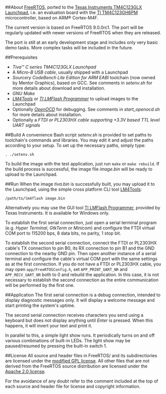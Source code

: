 ##About
[FreeRTOS](http://www.freertos.org/), ported to the
[Texas Instruments TM4C123GLX Launchpad](http://www.ti.com/tool/ek-tm4c123gxl), 
i.e. an evaluation board with the 
[TI TM4C123GH6PM](http://www.ti.com/lit/ds/symlink/tm4c123gh6pm.pdf)
microcontroller, based on ARM&#xae; Cortex-M4F.

The current version is based on FreeRTOS 9.0.0rc1. The port will be regularly
updated with newer versions of FreeRTOS when they are released.

The port is still at an early development stage and includes only very basic
demo tasks. More complex tasks will be included in the future.


##Prerequisites
* _Tiva&#x2122; C series TM4C123GLX Launchpad_
* A _Micro-B USB cable_, usually shipped with a Launchpad
* _Sourcery CodeBench Lite Edition for ARM EABI_ toolchain (now owned by Mentor Graphics),
based on GCC. See comments in _setenv.sh_ for more details about download and installation.
* _GNU Make_
* _[LM4Tools](https://github.com/utzig/lm4tools)_ or 
_[TI LMFlash Programmer](http://www.ti.com/tool/lmflashprogrammer)_ 
to upload images to the Launchpad
* Optionally _[OpenOCD](http://openocd.sourceforge.net/)_ for debugging.
See comments in _start\_openocd.sh_ for more details about installation.
* Optionally a _FTDI or PL2303HX cable supporting +3.3V based TTL level UART signals_

##Build
A convenience Bash script _setenv.sh_ is provided to set paths to toolchain's commands
and libraries. You may edit it and adjust the paths according to your setup. To set up
the necessary paths, simply type:

`. ./setenv.sh`

To build the image with the test application, just run `make` or `make rebuild`.
If the build process is successful, the image file _image.bin_ will be ready to
upload to the Launchpad.

##Run
When the image _tiva.bin_ is successfully built, you may upload it to
the Launchpad, using the simple cross platform CLI tool 
[LM4Tools](https://github.com/utzig/lm4tools):

`/path/to/lm4flash image.bin`

Alternatively you may use the GUI tool 
[TI LMFlash Programmer](http://www.ti.com/tool/lmflashprogrammer), provided
by Texas Instruments. It is available for Windows only.

To establish the first serial connection, just open a serial terminal program 
(e.g. _Hyper Terminal_, _GtkTerm_ or _Minicom_)
and configure the FTDI virtual COM port to 115200 bps, 8 data bits, no parity,
1 stop bit. 

To establish the second serial connection, connect the FTDI or PL2303HX cable's
TX connection to pin B0, its RX connection to pin B1 and the GND connection to
the nearby GND pin. Then open another instance of a serial terminal and configure
the cable's virtual COM port with the same settings as at the first connection. 
If you do not have a FTDI or PL2303HX cable, you may open `app/FreeRTOSConfig.h`,
set `APP_PRINT_UART_NR` and `APP_RECV_UART_NR` both to 0 and rebuild the application.
In this case, it is not necessary to establish the second connection
as the entire communication will be performed by the first one.

##Application
The first serial connection is a debug connection, intended to
display diagnostic messages only. It will display a welcome message and
start printing the system's uptime.

The second serial connection receives characters you send using a keyboard but
does not display anything until _Enter_ is pressed. When this happens, it 
will invert your text and print it.

In parallel to this, a simple light show runs. It periodically turns on and off
various combinations of built-in LEDs. The light show may be paused/resumed by
pressing the built-in switch 1.

##License
All source and header files in FreeRTOS/ and its subdirectiories are licensed under
the [modified GPL license](http://www.freertos.org/license.txt).
All other files that are not derived from the FreeRTOS source distribution are licensed
under the [Apache 2.0 license](http://www.apache.org/licenses/LICENSE-2.0).

For the avoidance of any doubt refer to the comment included at the top of each source and
header file for license and copyright information.
